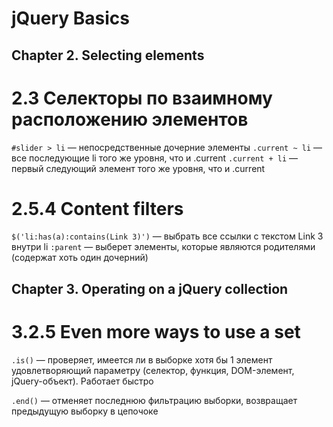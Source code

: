 # jQuery Basics


## Chapter 2. Selecting elements

# 2.3 Cелекторы по взаимному расположению элементов

`#slider > li` — непосредственные дочерние элементы
`.current ~ li` — все последующие li того же уровня, что и .current
`.current + li` — первый следующий элемент того же уровня, что и .current

# 2.5.4 Content filters

`$('li:has(a):contains(Link 3)')` — выбрать все ссылки с текстом Link 3 внутри li
`:parent` — выберет элементы, которые являются родителями (содержат хоть один дочерний)


## Chapter 3. Operating on a jQuery collection

# 3.2.5 Even more ways to use a set
`.is()` — проверяет, имеется ли в выборке хотя бы 1 элемент удовлетворяющий параметру (селектор, функция, DOM-элемент, jQuery-объект). Работает быстро

`.end()` — отменяет последнюю фильтрацию выборки, возвращает предыдущую выборку в цепочоке

